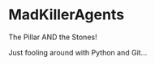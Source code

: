 MadKillerAgents
===============

The Pillar AND the Stones!

Just fooling around with Python and Git...
